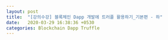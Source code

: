 ```yaml
---
layout: post
title:  "[강의수강] 블록체인 Dapp 개발에 트러플 활용하기_기본편 - 하"
date:   2020-03-29 16:38:36 +0530
categories: Blockchain Dapp Truffle
---
```

